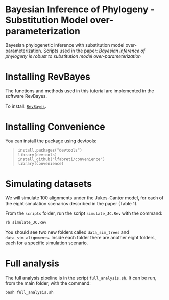 # Bayesian Inference of Phylogeny - Substitution Model over-parameterization

Bayesian phylogenetic inference with substitution model over-parameterization.
Scripts used in the paper: *Bayesian inference of phylogeny is robust to substitution model over-parameterization*


Installing RevBayes
=================

The functions and methods used in this tutorial are implemented in the software RevBayes.

To install: [`RevBayes`](https://revbayes.github.io/).

Installing Convenience
=================

You can install the package using devtools:
  
  > `install.packages("devtools")` <br />
  > `library(devtools)` <br />
  > `install_github("lfabreti/convenience")` <br />
  > `library(convenience)` <br />

Simulating datasets
=================

We will simulate 100 alignments under the Jukes-Cantor model, for each of the eight simulation scenarios described in the paper (Table 1).

From the `scripts` folder, run the script `simulate_JC.Rev` with the command:

	rb simulate_JC.Rev

You should see two new folders called `data_sim_trees` and `data_sim_alignments`. Inside each folder there are another eight folders, each for a specific simulation scenario.

Full analysis
=================

The full analysis pipeline is in the script `full_analysis.sh`. It can be run, from the main folder, with the command:

	bash full_analysis.sh
